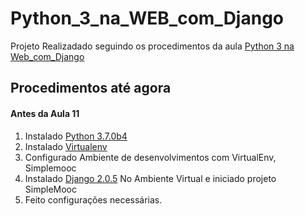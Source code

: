 # Python_3_na_WEB_com_Django

Projeto Realizadado seguindo os procedimentos da aula [Python 3 na Web_com_Django](https://www.udemy.com/python-3-na-web-com-django-basico-intermediario/learn/v4/)

## Procedimentos até agora

#### Antes da Aula 11

1. Instalado [Python 3.7.0b4](https://www.python.org/downloads/windows/)
2. Instalado [Virtualenv](https://virtualenv.pypa.io/en/stable/installation/)
3. Configurado Ambiente de desenvolvimentos com VirtualEnv, Simplemooc
4. Instalado [Django 2.0.5](https://www.djangoproject.com/download/) No Ambiente Virtual e iniciado projeto SimpleMooc
5. Feito configurações necessárias.